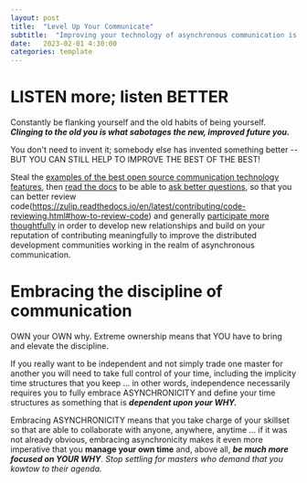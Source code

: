```yaml
---
layout: post
title:  "Level Up Your Communicate"
subtitle:  "Improving your technology of asynchronous communication is on you"
date:   2023-02-01 4:30:00
categories: template
---
```



# LISTEN more; listen BETTER

Constantly be flanking yourself and the old habits of being yourself. ***Clinging to the old you is what sabotages the new, improved future you.***

You don't need to invent it; somebody else has invented something better -- BUT YOU CAN STILL HELP TO IMPROVE THE BEST OF THE BEST!

Steal the [examples of the best open source communication technology features](https://zulip.com/features/), then [read the docs](https://zulip.readthedocs.io/en/latest/contributing/index.html) to be able to [ask better questions](https://zulip.readthedocs.io/en/latest/contributing/asking-great-questions.html), so that you can better review code(https://zulip.readthedocs.io/en/latest/contributing/code-reviewing.html#how-to-review-code) and generally [participate more thoughtfully](https://zulip.readthedocs.io/en/latest/contributing/design-discussions.html) in order to develop new relationships and build on your reputation of contributing meaningfully to improve the distributed development communities working in the realm of asynchronous communication. 

# Embracing the discipline of communication

OWN your OWN why. Extreme ownership means that YOU have to bring and elevate the discipline.

If you really want to be independent and not simply trade one master for another you will need to take full control of your time, including the implicity time structures that you keep ... in other words, independence necessarily requires you to fully embrace ASYNCHRONICITY and define your time structures as something that is ***dependent upon your WHY.***

Embracing ASYNCHRONICITY means that you take charge of your skillset so that are able to collaborate with anyone, anywhere, anytime ... if it was not already obvious, embracing asynchronicity makes it even more imperative that you **manage your own time** and, above all, ***be much more focused on YOUR WHY***. *Stop settling for masters who demand that you kowtow to their agenda.*